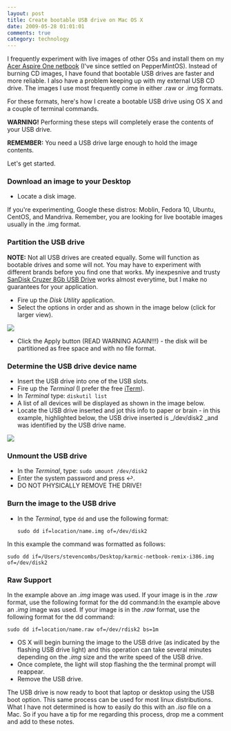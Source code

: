 ```yaml
---
layout: post
title: Create bootable USB drive on Mac OS X
date: 2009-05-28 01:01:01
comments: true
category: technology
---
```


I frequently experiment with live images of other OSs and install them on my [Acer Aspire One netbook](http://www.amazon.com/gp/redirect.html?ie=UTF8&amp;location=http%3A%2F%2Fwww.amazon.com%2Fs%3Fie%3DUTF8%26x%3D0%26ref%255F%3Dnb%255Fss%255Fgw%255F0%255F5%26y%3D0%26field-keywords%3Dacer%2520aspire%2520one%26url%3Dsearch-alias%253Daps%26sprefix%3DAcer%2520&amp;tag=giveusoneminute-20&amp;linkCode=ur2&amp;camp=1789&amp;creative=390957) (I've since settled on PepperMintOS). Instead of burning CD images, I have found that bootable USB drives are faster and more reliable. I also have a problem keeping up with my external USB CD drive. The images I use most frequently come in either .raw or .img formats.

For these formats, here's how I create a bootable USB drive using OS X and a couple of terminal commands.

**WARNING!** Performing these steps will completely erase the contents of your USB drive.

**REMEMBER:** You need a USB drive large enough to hold the image contents.

Let's get started.

### Download an image to your Desktop

* Locate a disk image.

If you're experimenting, Google these distros: Moblin, Fedora 10, Ubuntu, CentOS, and Mandriva. Remember, you are looking for live bootable images usually in the .img format.

### Partition the USB drive

__NOTE:__ Not all USB drives are created equally. Some will function as bootable drives and some will not. You may have to experiment with different brands before you find one that works. My inexpesnive and trusty [SanDisk Cruzer 8Gb USB Drive](http://www.amazon.com/gp/product/B007JR532C/ref=as_li_tl?ie=UTF8&camp=1789&creative=390957&creativeASIN=B007JR532C&linkCode=as2&tag=bricinmypockb-20&linkId=G5YHW6IYGG4VIUHT) works almost everytime, but I make no guarantees for your application.

* Fire up the _Disk Utility_ application.
* Select the options in order and as shown in the image below (click for larger view).

![](http://farm4.static.flickr.com/3563/3559673545_af90d2255c.jpg)

* Click the Apply button (READ WARNING AGAIN!!!) - the disk will be partitioned as free space and with no file format.

### Determine the USB drive device name

* Insert the USB drive into one of the USB slots.
* Fire up the _Terminal_ (I prefer the free [iTerm](http://iterm.sourceforge.net/)).
* In _Terminal_ type: `diskutil list`
* A list of all devices will be displayed as shown in the image below.
* Locate the USB drive inserted and jot this info to paper or brain - in this example, highlighted below, the USB drive inserted is _/dev/disk2 _and was identified by the USB drive name.

![](http://farm4.static.flickr.com/3365/3560244296_87b657e343.jpg)

### Unmount the USB drive

* In the _Terminal_, type: `sudo umount /dev/disk2`
* Enter the system password and press ↩.
* DO NOT PHYSICALLY REMOVE THE DRIVE! 

### Burn the image to the USB drive

* In the _Terminal_, type `dd` and use the following format:

    `sudo dd if=location/name.img of=/dev/disk2`

In this example the command was formatted as follows:

`sudo dd if=/Users/stevencombs/Desktop/karmic-netbook-remix-i386.img of=/dev/disk2`

### Raw Support

In the example above an _.img_ image was used. If your image is in the _.raw_ format, use the following format for the dd command:In the example above an _.img_ image was used. If your image is in the _.raw_ format, use the following format for the dd command:

`sudo dd if=location/name.raw of=/dev/rdisk2 bs=1m`

* OS X will begin burning the image to the USB drive (as indicated by the flashing USB drive light) and this operation can take several minutes depending on the _.img_ size and the write speed of the USB drive.
* Once complete, the light will stop flashing the the terminal prompt will reappear.
* Remove the USB drive.

The USB drive is now ready to boot that laptop or desktop using the USB boot option. This same process can be used for most linux distributions. What I have not determined is how to easily do this with an _.iso_ file on a Mac. So if you have a tip for me regarding this process, drop me a comment and add to these notes.